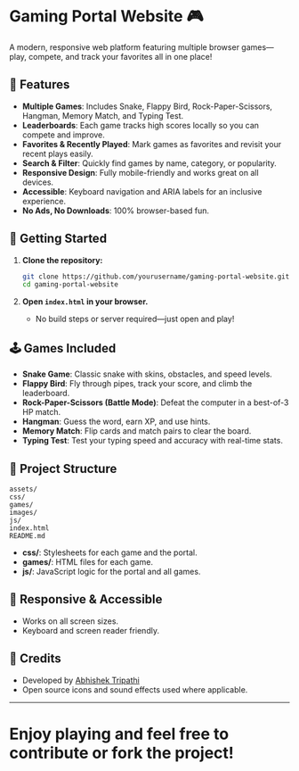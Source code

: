 
# Gaming Portal Website 🎮

A modern, responsive web platform featuring multiple browser games—play, compete, and track your favorites all in one place!

## 🌟 Features

- **Multiple Games**: Includes Snake, Flappy Bird, Rock-Paper-Scissors, Hangman, Memory Match, and Typing Test.
- **Leaderboards**: Each game tracks high scores locally so you can compete and improve.
- **Favorites & Recently Played**: Mark games as favorites and revisit your recent plays easily.
- **Search & Filter**: Quickly find games by name, category, or popularity.
- **Responsive Design**: Fully mobile-friendly and works great on all devices.
- **Accessible**: Keyboard navigation and ARIA labels for an inclusive experience.
- **No Ads, No Downloads**: 100% browser-based fun.

## 🚀 Getting Started

1. **Clone the repository:**
   ```sh
   git clone https://github.com/yourusername/gaming-portal-website.git
   cd gaming-portal-website
   ```

2. **Open `index.html` in your browser.**
   - No build steps or server required—just open and play!

## 🕹️ Games Included

- **Snake Game**: Classic snake with skins, obstacles, and speed levels.
- **Flappy Bird**: Fly through pipes, track your score, and climb the leaderboard.
- **Rock-Paper-Scissors (Battle Mode)**: Defeat the computer in a best-of-3 HP match.
- **Hangman**: Guess the word, earn XP, and use hints.
- **Memory Match**: Flip cards and match pairs to clear the board.
- **Typing Test**: Test your typing speed and accuracy with real-time stats.

## 📂 Project Structure

```
assets/
css/
games/
images/
js/
index.html
README.md
```

- **css/**: Stylesheets for each game and the portal.
- **games/**: HTML files for each game.
- **js/**: JavaScript logic for the portal and all games.


## 📱 Responsive & Accessible

- Works on all screen sizes.
- Keyboard and screen reader friendly.

## 🙌 Credits

- Developed by [Abhishek Tripathi](https://www.linkedin.com/in/abhishektripathi-ai/)
- Open source icons and sound effects used where applicable.

---

Enjoy playing and feel free to contribute or fork the project!
=======

